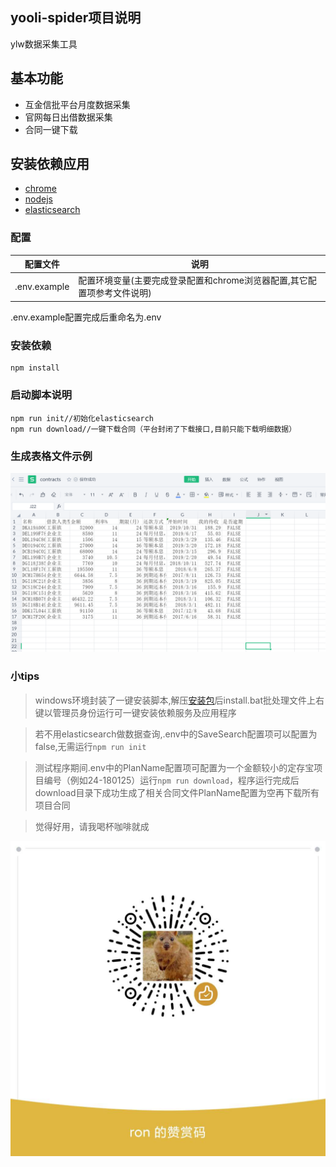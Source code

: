 yooli-spider项目说明
-----
ylw数据采集工具

## 基本功能

+ 互金信批平台月度数据采集
+ 官网每日出借数据采集
+ 合同一键下载


## 安装依赖应用

* [chrome](https://www.google.com/intl/zh-CN/chrome/)
* [nodejs](https://nodejs.org/zh-cn/)
* [elasticsearch](https://www.elastic.co/cn/downloads/elasticsearch)


### 配置

配置文件 | 说明
--- | --- 
.env.example                 |配置环境变量(主要完成登录配置和chrome浏览器配置,其它配置项参考文件说明)

.env.example配置完成后重命名为.env

### 安装依赖

```
npm install
```

### 启动脚本说明

```
npm run init//初始化elasticsearch
npm run download//一键下载合同（平台封闭了下载接口,目前只能下载明细数据）
```

### 生成表格文件示例

![](contract.png)

### 小tips

> windows环境封装了一键安装脚本,解压[安装包](https://github.com/yrong/ylSpider/releases/download/1.0/release.zip)后install.bat批处理文件上右键以管理员身份运行可一键安装依赖服务及应用程序

> 若不用elasticsearch做数据查询,.env中的SaveSearch配置项可以配置为false,无需运行`npm run init`

> 测试程序期间.env中的PlanName配置项可配置为一个金额较小的定存宝项目编号（例如24-180125）运行`npm run download`，程序运行完成后download目录下成功生成了相关合同文件PlanName配置为空再下载所有项目合同

> 觉得好用，请我喝杯咖啡就成

![](appreciate.jpg)

